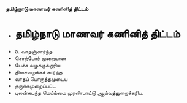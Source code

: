 **தமிழ்நாடு மாணவர் கணினித் திட்டம்**
- # தமிழ்நாடு மாணவர் கணினித் திட்டம்
- a. வாதஞ்சார்ந்த
- சொற்போர் முறையான
- பேச்சு வழக்குக்குரிய
- திசைவழக்கச் சார்ந்த
- வாதப் பொருத்தமுடைய
- தருக்கமுறைப்பட்ட
- புலன்கடந்த மெய்ம்மை முரண்பாட்டு ஆய்வுத்துறைக்கரிய.

